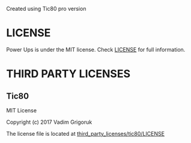 Created using Tic80 pro version

# LICENSE
Power Ups is under the MIT license. Check [LICENSE](LICENSE) for full information.

# THIRD PARTY LICENSES
## Tic80
MIT License

Copyright (c) 2017 Vadim Grigoruk

The license file is located at [third_party_licenses/tic80/LICENSE](third_party_licenses/tic80/LICENSE)
